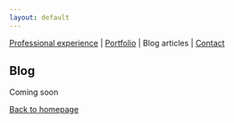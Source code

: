 ```yaml
---
layout: default
---
```


[Professional experience](./professional-experience.html) | [Portfolio](./projects.html) | Blog articles | [Contact](mailto:cochenercamille@yahoo.fr)

## Blog

Coming soon

[Back to homepage](./)

